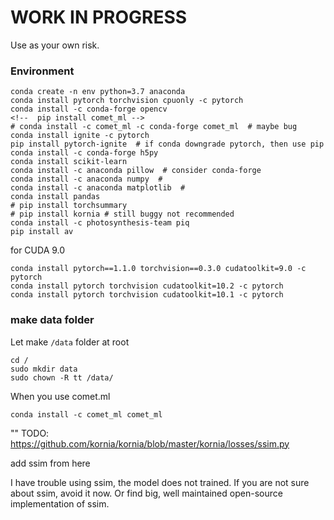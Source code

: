 # WORK IN PROGRESS

Use as your own risk. 


### Environment
```
conda create -n env python=3.7 anaconda
conda install pytorch torchvision cpuonly -c pytorch 
conda install -c conda-forge opencv
<!--  pip install comet_ml -->
# conda install -c comet_ml -c conda-forge comet_ml  # maybe bug
conda install ignite -c pytorch
pip install pytorch-ignite  # if conda downgrade pytorch, then use pip
conda install -c conda-forge h5py
conda install scikit-learn
conda install -c anaconda pillow  # consider conda-forge
conda install -c anaconda numpy  # 
conda install -c anaconda matplotlib  # 
conda install pandas
# pip install torchsummary 
# pip install kornia # still buggy not recommended 
conda install -c photosynthesis-team piq 
pip install av
```

for CUDA 9.0

```shell script
conda install pytorch==1.1.0 torchvision==0.3.0 cudatoolkit=9.0 -c pytorch
conda install pytorch torchvision cudatoolkit=10.2 -c pytorch
conda install pytorch torchvision cudatoolkit=10.1 -c pytorch
```

### make data folder
Let make `/data` folder at root
```
cd /
sudo mkdir data
sudo chown -R tt /data/
```

When you use comet.ml
```shell script
conda install -c comet_ml comet_ml 
```

""
TODO: 
https://github.com/kornia/kornia/blob/master/kornia/losses/ssim.py

add ssim from here

I have trouble using ssim, the model does not trained. If you are not sure about ssim, avoid it now. Or find big, well maintained open-source implementation of ssim.
